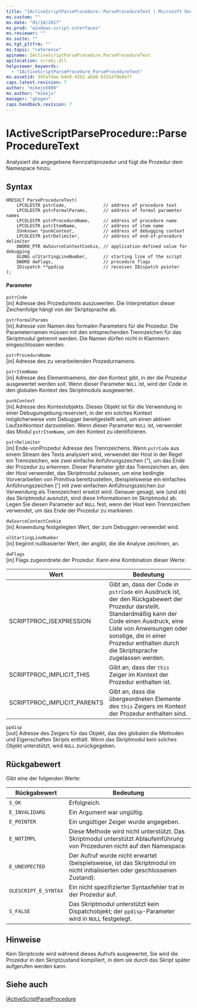 ```yaml
---
title: "IActiveScriptParseProcedure::ParseProcedureText | Microsoft Docs"
ms.custom: ""
ms.date: "01/18/2017"
ms.prod: "windows-script-interfaces"
ms.reviewer: ""
ms.suite: ""
ms.tgt_pltfrm: ""
ms.topic: "reference"
apiname: IActiveScriptParseProcedure.ParseProcedureText
apilocation: scrobj.dll
helpviewer_keywords: 
  - "IActiveScriptParseProcedure_ParseProcedureText"
ms.assetid: 345a74ae-b4e8-42b2-abd8-633a370e8e7f
caps.latest.revision: 7
author: "mikejo5000"
ms.author: "mikejo"
manager: "ghogen"
caps.handback.revision: 7
---
```

# IActiveScriptParseProcedure::ParseProcedureText
Analysiert die angegebene Kennzahlprozedur und fügt die Prozedur dem Namespace hinzu.  
  
## Syntax  
  
```  
HRESULT ParseProcedureText(  
    LPCOLESTR pstrCode,              // address of procedure text  
    LPCOLESTR pstrFormalParams,      // address of formal parameter names  
    LPCOLESTR pstrProcedureName,     // address of procedure name  
    LPCOLESTR pstrItemName,          // address of item name  
    IUnknown *punkContext,           // address of debugging context  
    LPCOLESTR pstrDelimiter,         // address of end-of-procedure delimiter  
    DWORD_PTR dwSourceContextCookie, // application-defined value for debugging  
    ULONG ulStartingLineNumber,      // starting line of the script  
    DWORD dwFlags,                   // procedure flags  
    IDispatch **ppdisp               // receives IDispatch pointer  
);  
```  
  
#### Parameter  
 `pstrCode`  
 \[in\] Adresse des Prozedurtexts auszuwerten.  Die Interpretation dieser Zeichenfolge hängt von der Skriptsprache ab.  
  
 `pstrFormalParams`  
 \[in\] Adresse von Namen des formalen Parameters für die Prozedur.  Die Parameternamen müssen mit den entsprechenden Trennzeichen für das Skriptmodul getrennt werden.  Die Namen dürfen nicht in Klammern eingeschlossen werden.  
  
 `pstrProcedureName`  
 \[in\] Adresse des zu verarbeitenden Prozedurnamens.  
  
 `pstrItemName`  
 \[in\] Adresse des Elementnamens, der den Kontext gibt, in der die Prozedur ausgewertet werden soll.  Wenn dieser Parameter `NULL` ist, wird der Code in den globalen Kontext des Skriptmoduls ausgewertet.  
  
 `punkContext`  
 \[in\] Adresse des Kontextobjekts.  Dieses Objekt ist für die Verwendung in einer Debugumgebung reserviert, in der ein solches Kontext möglicherweise vom Debugger bereitgestellt wird, um einen aktiven Laufzeitkontext darzustellen.  Wenn dieser Parameter `NULL` ist, verwendet das Modul `pstrItemName`, um den Kontext zu identifizieren.  
  
 `pstrDelimiter`  
 \[in\] Ende\-vonProzedur Adresse des Trennzeichens.  Wenn `pstrCode` aus einem Stream des Texts analysiert wird, verwendet der Host in der Regel ein Trennzeichen, wie zwei einfache Anführungszeichen \("\), um das Ende der Prozedur zu erkennen.  Dieser Parameter gibt das Trennzeichen an, den der Host verwendet, das Skriptmodul zulassen, um eine bedingte Vorverarbeiten von Primitiva bereitzustellen, \(beispielsweise ein einfaches Anführungszeichen \['\] mit zwei einfachen Anführungszeichen zur Verwendung als Trennzeichen\) ersetzt wird.  Genauer gesagt, wie \(und ob\) das Skriptmodul ausnutzt, sind diese Informationen im Skriptmodul ab.  Legen Sie diesen Parameter auf `NULL` fest, wenn der Host kein Trennzeichen verwendet, um das Ende der Prozedur zu markieren.  
  
 `dwSourceContextCookie`  
 \[in\] Anwendung festgelegten Wert, der zum Debuggen verwendet wird.  
  
 `ulStartingLineNumber`  
 \[in\] beginnt nullbasierter Wert, der angibt, die die Analyse zeichnen, an.  
  
 `dwFlags`  
 \[in\] Flags zugeordnete der Prozedur.  Kann eine Kombination dieser Werte:  
  
|Wert|Bedeutung|  
|----------|---------------|  
|SCRIPTPROC\_ISEXPRESSION|Gibt an, dass der Code in `pstrCode` ein Ausdruck ist, der den Rückgabewert der Prozedur darstellt.  Standardmäßig kann der Code einen Ausdruck, eine Liste von Anweisungen oder sonstige, die in einer Prozedur enthalten durch die Skriptsprache zugelassen werden.|  
|SCRIPTPROC\_IMPLICIT\_THIS|Gibt an, dass der `this` Zeiger im Kontext der Prozedur enthalten ist.|  
|SCRIPTPROC\_IMPLICIT\_PARENTS|Gibt an, dass die übergeordneten Elemente des `this` Zeigers im Kontext der Prozedur enthalten sind.|  
  
 `ppdisp`  
 \[out\] Adresse des Zeigers für das Objekt, das des globalen die Methoden und Eigenschaften Skripts enthält.  Wenn das Skriptmodul kein solches Objekt unterstützt, wird `NULL` zurückgegeben.  
  
## Rückgabewert  
 Gibt eine der folgenden Werte:  
  
|Rückgabewert|Bedeutung|  
|------------------|---------------|  
|`S_OK`|Erfolgreich.|  
|`E_INVALIDARG`|Ein Argument war ungültig.|  
|`E_POINTER`|Ein ungültiger Zeiger wurde angegeben.|  
|`E_NOTIMPL`|Diese Methode wird nicht unterstützt.  Das Skriptmodul unterstützt Ablaufeinführung von Prozeduren nicht auf den Namespace.|  
|`E_UNEXPECTED`|Der Aufruf wurde nicht erwartet \(beispielsweise, ist das Skriptmodul im nicht initialisierten oder geschlossenen Zustand\).|  
|`OLESCRIPT_E_SYNTAX`|Ein nicht spezifizierter Syntaxfehler trat in der Prozedur auf.|  
|`S_FALSE`|Das Skriptmodul unterstützt kein Dispatchobjekt; der `ppdisp`\-Parameter wird in `NULL` festgelegt.|  
  
## Hinweise  
 Kein Skriptcode wird während dieses Aufrufs ausgewertet, Sie wird die Prozedur in den Skriptzustand kompiliert, in dem sie durch das Skript später aufgerufen werden kann.  
  
## Siehe auch  
 [IActiveScriptParseProcedure](../../winscript/reference/iactivescriptparseprocedure.md)